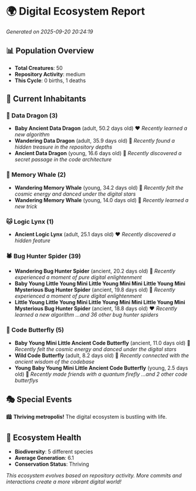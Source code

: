 # 🌍 Digital Ecosystem Report
*Generated on 2025-09-20 20:24:19*

## 📊 Population Overview
- **Total Creatures**: 50
- **Repository Activity**: medium
- **This Cycle**: 0 births, 1 deaths

## 👥 Current Inhabitants

### 🐉 Data Dragon (3)
- **Baby Ancient Data Dragon** (adult, 50.2 days old) ❤️
  *Recently learned a new algorithm*
- **Wandering Data Dragon** (adult, 35.9 days old) 💚
  *Recently found a hidden treasure in the repository depths*
- **Ancient Data Dragon** (young, 16.6 days old) 💚
  *Recently discovered a secret passage in the code architecture*

### 🐋 Memory Whale (2)
- **Wandering Memory Whale** (young, 34.2 days old) 💚
  *Recently felt the cosmic energy and danced under the digital stars*
- **Wandering Memory Whale** (young, 14.0 days old) 💚
  *Recently learned a new trick*

### 🐱 Logic Lynx (1)
- **Ancient Logic Lynx** (adult, 25.1 days old) ❤️
  *Recently discovered a hidden feature*

### 🕷️ Bug Hunter Spider (39)
- **Wandering Bug Hunter Spider** (ancient, 20.2 days old) 💛
  *Recently experienced a moment of pure digital enlightenment*
- **Baby Young Little Young Mini Little Young Mini Mini Little Young Mini Mysterious Bug Hunter Spider** (ancient, 19.8 days old) 💛
  *Recently experienced a moment of pure digital enlightenment*
- **Little Young Little Young Mini Little Young Mini Mini Little Young Mini Mysterious Bug Hunter Spider** (ancient, 18.8 days old) ❤️
  *Recently learned a new algorithm*
  *...and 36 other bug hunter spiders*

### 🦋 Code Butterfly (5)
- **Baby Young Mini Little Ancient Code Butterfly** (ancient, 11.0 days old) 💛
  *Recently felt the cosmic energy and danced under the digital stars*
- **Wild Code Butterfly** (adult, 8.2 days old) 💛
  *Recently connected with the ancient wisdom of the codebase*
- **Young Baby Young Mini Little Ancient Code Butterfly** (young, 2.5 days old) 💚
  *Recently made friends with a quantum firefly*
  *...and 2 other code butterflys*

## 🎭 Special Events

🏙️ **Thriving metropolis!** The digital ecosystem is bustling with life.

## 🔬 Ecosystem Health
- **Biodiversity**: 5 different species
- **Average Generation**: 6.1
- **Conservation Status**: Thriving

*This ecosystem evolves based on repository activity. More commits and interactions create a more vibrant digital world!*
